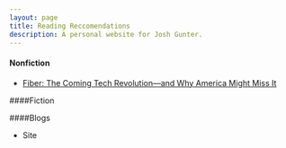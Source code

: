 ```yaml
---
layout: page
title: Reading Reccomendations
description: A personal website for Josh Gunter.
---
```


#### Nonfiction
- [Fiber: The Coming Tech Revolution―and Why America Might Miss It](pages/fiber.html)

####Fiction

####Blogs
- Site

